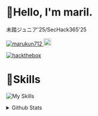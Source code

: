 # 👋Hello, I'm maril.
未踏ジュニア'25/SecHack365'25

<p align="left">
  <a href="https://github.com/marukun712/marukun712/">
    <img src="https://komarev.com/ghpvc/?username=marukun712" alt="marukun712" />
  </a>
  <a href="https://github.com/marukun712">
    <img height="20" src="https://img.shields.io/github/followers/marukun712?label=follow&logo=github&style=flat" />
  </a>
  
  <a href="https://app.hackthebox.com/profile/2134559">![hackthebox](https://www.hackthebox.com/badge/image/2134559)</a>
</p>
 
# 🌱Skills
![My Skills](https://skillicons.dev/icons?i=ts,js,py,cs,go,ruby,nix,html,css,bun,nodejs,deno,remix,nextjs,tailwind,threejs,fastapi,vscode,linux,git,github,docker,unity)

<details>
  <summary>Github Stats</summary>
  
  <a href="#">![Github stats](https://github-readme-stats.vercel.app/api?username=marukun712&theme=transparent&count_private=true&hide_border=true&line_height=20)</a>
  <a href="#">![Top Langs](https://github-readme-stats.vercel.app/api/top-langs/?username=marukun712&layout=compact&theme=transparent&count_private=true&hide_border=true)</a>
  
  [![trophy](https://github-profile-trophy.vercel.app/?username=marukun712&theme=onedark)](https://github.com/ryo-ma/github-profile-trophy)
  
</details>
